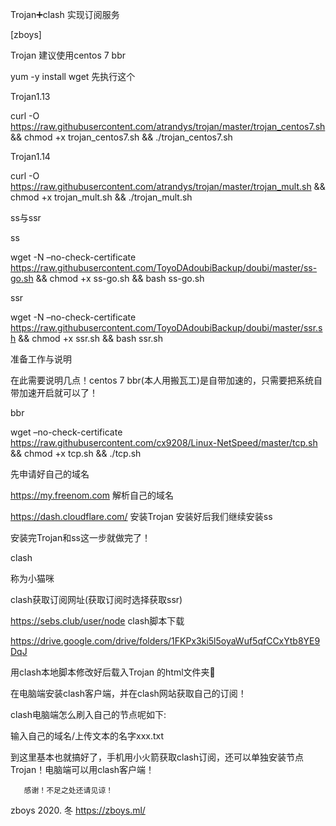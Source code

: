 Trojan➕clash 实现订阅服务

[zboys]

Trojan
建议使用centos 7 bbr

yum -y install wget   先执行这个

Trojan1.13

curl -O https://raw.githubusercontent.com/atrandys/trojan/master/trojan_centos7.sh && chmod +x trojan_centos7.sh && ./trojan_centos7.sh

Trojan1.14

curl -O https://raw.githubusercontent.com/atrandys/trojan/master/trojan_mult.sh && chmod +x trojan_mult.sh && ./trojan_mult.sh

ss与ssr

ss

wget -N –no-check-certificate https://raw.githubusercontent.com/ToyoDAdoubiBackup/doubi/master/ss-go.sh && chmod +x ss-go.sh && bash ss-go.sh

ssr

wget -N –no-check-certificate https://raw.githubusercontent.com/ToyoDAdoubiBackup/doubi/master/ssr.sh && chmod +x ssr.sh && bash ssr.sh

准备工作与说明

在此需要说明几点！centos 7 bbr(本人用搬瓦工)是自带加速的，只需要把系统自带加速开启就可以了！

bbr

wget –no-check-certificate https://raw.githubusercontent.com/cx9208/Linux-NetSpeed/master/tcp.sh && chmod +x tcp.sh && ./tcp.sh

先申请好自己的域名

https://my.freenom.com
解析自己的域名

https://dash.cloudflare.com/
安装Trojan 安装好后我们继续安装ss

安装完Trojan和ss这一步就做完了！

clash

称为小猫咪

clash获取订阅网址(获取订阅时选择获取ssr)

https://sebs.club/user/node
clash脚本下载

https://drive.google.com/drive/folders/1FKPx3ki5l5oyaWuf5qfCCxYtb8YE9DqJ

用clash本地脚本修改好后载入Trojan 的html文件夹📁

在电脑端安装clash客户端，并在clash网站获取自己的订阅！

clash电脑端怎么刷入自己的节点呢如下:

输入自己的域名/上传文本的名字xxx.txt

到这里基本也就搞好了，手机用小火箭获取clash订阅，还可以单独安装节点Trojan！电脑端可以用clash客户端！


       感谢！不足之处还请见谅！

zboys  2020. 冬 https://zboys.ml/
